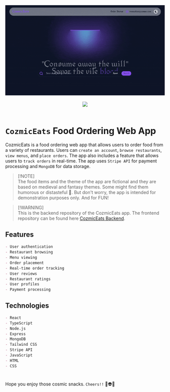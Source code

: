 <div align="center">
<img src="./thumbnails/mmthumb.gif" width="1280"/>
</div>
<br>

<div align="center">
  <img src="https://skillicons.dev/icons?i=react,nodejs,express,typescript,tailwind,mongo" />
</div>
<br>

# `CozmicEats` Food Ordering Web App

CozmicEats is a food ordering web app that allows users to order food from a variety of restaurants. Users can `create an account`, `browse restaurants`, `view menus`, and `place orders`. The app also includes a feature that allows users to `track orders` in real-time. The app uses `Stripe API` for payment processing and `MongoDB` for data storage.

> [!NOTE]\
> The food items and the theme of the app are fictional and they are based on medieval and fantasy themes. Some might find them humorous or distasteful 🫠. But don't worry, the app is intended for demonstration purposes only. And for FUN!

> [!WARNING]\
> This is the backend repository of the CozmicEats app. The frontend repository can be found here [CozmicEats Backend](https://github.com/d3ttl4ff/toxic-food-ordering-app-backend).

## Features

```md
- User authentication
- Restaurant browsing
- Menu viewing
- Order placement
- Real-time order tracking
- User reviews
- Restaurant ratings
- User profiles
- Payment processing
```

## Technologies

```md
- React
- TypeScript
- Node.js
- Express
- MongoDB
- Tailwind CSS
- Stripe API
- JavaScript
- HTML
- CSS
```

#

Hope you enjoy those cosmic snacks. `Cheers!!` 🌚👽🥩
